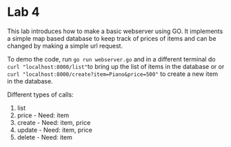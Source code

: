 # Lab 4
This lab introduces how to make a basic webserver using GO. It implements a simple map based database to keep track of prices of items and can be changed by making a simple url request.

To demo the code, run `go run webserver.go` and in a different terminal do `curl "localhost:8000/list"`to bring up the list of items in the database or  or `curl "localhost:8000/create?item=Piano&price=500"` to create a new item in the database.

Different types of calls:
1. list
2. price - Need: item
3. create - Need: item, price
4. update - Need: item, price
5. delete - Need: item